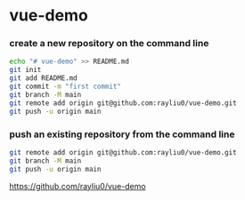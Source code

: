 # vue-demo

### create a new repository on the command line

```sh
echo "# vue-demo" >> README.md
git init
git add README.md
git commit -m "first commit"
git branch -M main
git remote add origin git@github.com:rayliu0/vue-demo.git
git push -u origin main

```

### push an existing repository from the command line

```sh
git remote add origin git@github.com:rayliu0/vue-demo.git
git branch -M main
git push -u origin main
```

https://github.com/rayliu0/vue-demo


